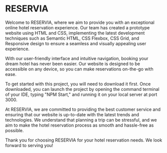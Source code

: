 # RESERVIA
Welcome to RESERVIA, where we aim to provide you with an exceptional online hotel reservation experience. Our team has created a prototype website using HTML and CSS, implementing the latest development techniques such as Semantic HTML, CSS Flexbox, CSS Grid, and Responsive design to ensure a seamless and visually appealing user experience.

With our user-friendly interface and intuitive navigation, booking your dream hotel has never been easier. Our website is designed to be accessible on any device, so you can make reservations on-the-go with ease.

To get started with this project, you will need to download it first. Once downloaded, you can launch the project by opening the command terminal of your IDE, typing "NPM Start," and running it on your local server at port 3000.

At RESERVIA, we are committed to providing the best customer service and ensuring that our website is up-to-date with the latest trends and technologies. We understand that planning a trip can be stressful, and we aim to make the hotel reservation process as smooth and hassle-free as possible.

Thank you for choosing RESERVIA for your hotel reservation needs. We look forward to serving you!
